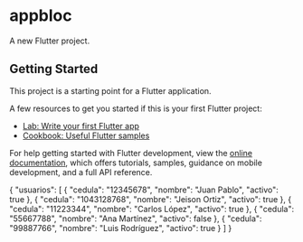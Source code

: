 # appbloc

A new Flutter project.

## Getting Started

This project is a starting point for a Flutter application.

A few resources to get you started if this is your first Flutter project:

- [Lab: Write your first Flutter app](https://docs.flutter.dev/get-started/codelab)
- [Cookbook: Useful Flutter samples](https://docs.flutter.dev/cookbook)

For help getting started with Flutter development, view the
[online documentation](https://docs.flutter.dev/), which offers tutorials,
samples, guidance on mobile development, and a full API reference.

{
  "usuarios": [
    {
      "cedula": "12345678",
      "nombre": "Juan Pablo",
      "activo": true
    },
    {
      "cedula": "1043128768", 
      "nombre": "Jeison Ortiz",
      "activo": true
    },
    {
      "cedula": "11223344",
      "nombre": "Carlos López",
      "activo": true
    },
    {
      "cedula": "55667788",
      "nombre": "Ana Martínez",
      "activo": false
    },
    {
      "cedula": "99887766",
      "nombre": "Luis Rodríguez",
      "activo": true
    }
  ]
}